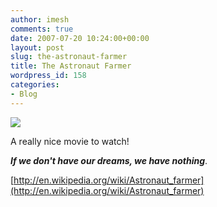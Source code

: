 ```yaml
---
author: imesh
comments: true
date: 2007-07-20 10:24:00+00:00
layout: post
slug: the-astronaut-farmer
title: The Astronaut Farmer
wordpress_id: 158
categories:
- Blog
---
```


[![](http://www.imeshonline.net/images/TheAstronautFarmer_12CAE/astronaut_farmer_thumb2.jpg)](http://www.imeshonline.net/images/TheAstronautFarmer_12CAE/astronaut_farmer4.jpg)




A really nice movie to watch!




**_If we don't have our dreams, we have nothing_**.




[http://en.wikipedia.org/wiki/Astronaut_farmer](http://en.wikipedia.org/wiki/Astronaut_farmer)
